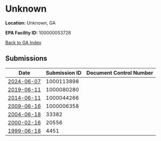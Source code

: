 # Unknown

**Location:** Unknown, GA

**EPA Facility ID:** 100000053728

[Back to GA Index](../../index.md)

## Submissions

| Date | Submission ID | Document Control Number |
|------|--------------|-------------------------|
| [2024-06-07](submissions/1000113898.md) | 1000113898 |  |
| [2019-06-11](submissions/1000080280.md) | 1000080280 |  |
| [2014-06-11](submissions/1000044266.md) | 1000044266 |  |
| [2009-06-16](submissions/1000006358.md) | 1000006358 |  |
| [2004-06-18](submissions/33382.md) | 33382 |  |
| [2000-02-16](submissions/20556.md) | 20556 |  |
| [1999-06-18](submissions/4451.md) | 4451 |  |
